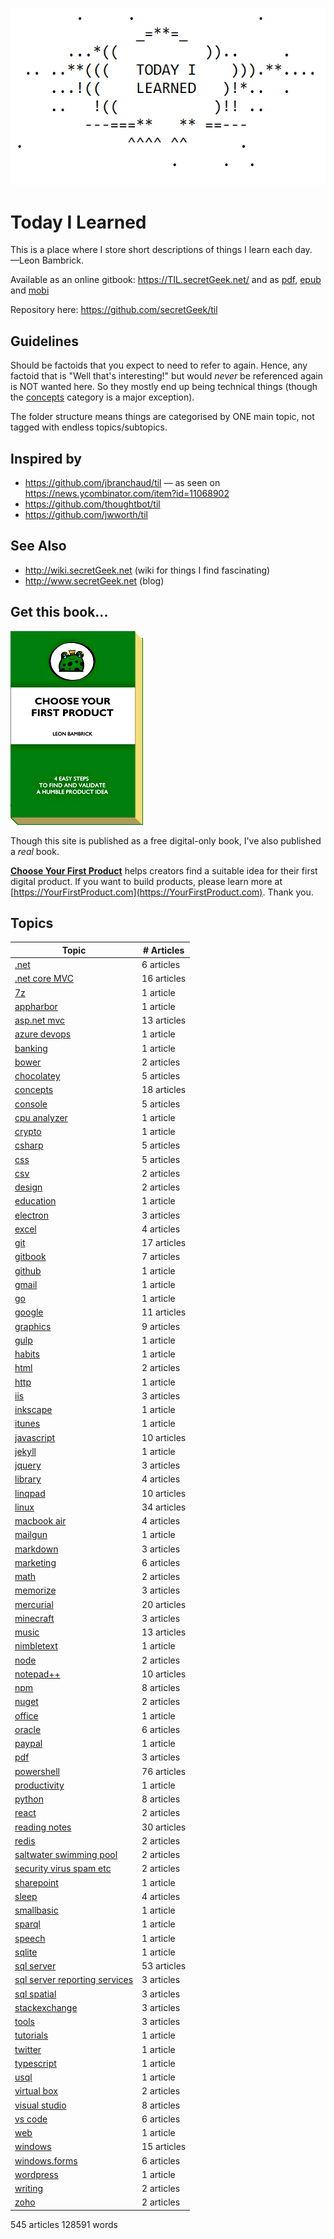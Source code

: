 ![Today I Learned](today_i_learned.png)


# Today I Learned

This is a place where I store short descriptions of things I learn each day.
<br />&mdash;Leon Bambrick.

Available as an online gitbook: https://TIL.secretGeek.net/ and as [pdf](https://www.gitbook.com/download/pdf/book/secretgeek/til), [epub](https://www.gitbook.com/download/epub/book/secretgeek/til) and [mobi](https://www.gitbook.com/download/mobi/book/secretgeek/til)

Repository here: https://github.com/secretGeek/til

## Guidelines

Should be factoids that you expect to need to refer to again. Hence, any factoid that is "Well that's interesting!" but would *never* be referenced again is NOT wanted here. So they mostly end up being technical things (though the [concepts](concepts/01_summary.md) category is a major exception).

The folder structure means things are categorised by ONE main topic, not tagged with endless topics/subtopics.

## Inspired by

 * https://github.com/jbranchaud/til &mdash; as seen on https://news.ycombinator.com/item?id=11068902
 * https://github.com/thoughtbot/til
 * https://github.com/jwworth/til

## See Also

 * http://wiki.secretGeek.net (wiki for things I find fascinating)
 * http://www.secretGeek.net (blog)

## Get this book...

<p><a href='https://YourFirstProduct.com'><img src='yfp_book.png' title='Your First Product' alt='Your First Product' /></a></p>


Though this site is published as a free digital-only book, I've also published a *real* book.

**[Choose Your First Product](https://YourFirstProduct.com)** helps creators find a suitable idea for their first digital product. If you want to build products, please learn more at [https://YourFirstProduct.com](https://YourFirstProduct.com). Thank you.







## Topics

|Topic|# Articles|
|-----|----------|
| [.net](.net/01_summary.md) | 6 articles |
 | [.net core MVC](.net_core_MVC/01_summary.md) | 16 articles |
 | [7z](7z/01_summary.md) | 1 article |
 | [appharbor](appharbor/01_summary.md) | 1 article |
 | [asp.net mvc](asp.net_mvc/01_summary.md) | 13 articles |
 | [azure devops](azure_devops/01_summary.md) | 1 article |
 | [banking](banking/01_summary.md) | 1 article |
 | [bower](bower/01_summary.md) | 2 articles |
 | [chocolatey](chocolatey/01_summary.md) | 5 articles |
 | [concepts](concepts/01_summary.md) | 18 articles |
 | [console](console/01_summary.md) | 5 articles |
 | [cpu analyzer](cpu_analyzer/01_summary.md) | 1 article |
 | [crypto](crypto/01_summary.md) | 1 article |
 | [csharp](csharp/01_summary.md) | 5 articles |
 | [css](css/01_summary.md) | 5 articles |
 | [csv](csv/01_summary.md) | 2 articles |
 | [design](design/01_summary.md) | 2 articles |
 | [education](education/01_summary.md) | 1 article |
 | [electron](electron/01_summary.md) | 3 articles |
 | [excel](excel/01_summary.md) | 4 articles |
 | [git](git/01_summary.md) | 17 articles |
 | [gitbook](gitbook/01_summary.md) | 7 articles |
 | [github](github/01_summary.md) | 1 article |
 | [gmail](gmail/01_summary.md) | 1 article |
 | [go](go/01_summary.md) | 1 article |
 | [google](google/01_summary.md) | 11 articles |
 | [graphics](graphics/01_summary.md) | 9 articles |
 | [gulp](gulp/01_summary.md) | 1 article |
 | [habits](habits/01_summary.md) | 1 article |
 | [html](html/01_summary.md) | 2 articles |
 | [http](http/01_summary.md) | 1 article |
 | [iis](iis/01_summary.md) | 3 articles |
 | [inkscape](inkscape/01_summary.md) | 1 article |
 | [itunes](itunes/01_summary.md) | 1 article |
 | [javascript](javascript/01_summary.md) | 10 articles |
 | [jekyll](jekyll/01_summary.md) | 1 article |
 | [jquery](jquery/01_summary.md) | 3 articles |
 | [library](library/01_summary.md) | 4 articles |
 | [linqpad](linqpad/01_summary.md) | 10 articles |
 | [linux](linux/01_summary.md) | 34 articles |
 | [macbook air](macbook_air/01_summary.md) | 4 articles |
 | [mailgun](mailgun/01_summary.md) | 1 article |
 | [markdown](markdown/01_summary.md) | 3 articles |
 | [marketing](marketing/01_summary.md) | 6 articles |
 | [math](math/01_summary.md) | 2 articles |
 | [memorize](memorize/01_summary.md) | 3 articles |
 | [mercurial](mercurial/01_summary.md) | 20 articles |
 | [minecraft](minecraft/01_summary.md) | 3 articles |
 | [music](music/01_summary.md) | 13 articles |
 | [nimbletext](nimbletext/01_summary.md) | 1 article |
 | [node](node/01_summary.md) | 2 articles |
 | [notepad++](notepad++/01_summary.md) | 10 articles |
 | [npm](npm/01_summary.md) | 8 articles |
 | [nuget](nuget/01_summary.md) | 2 articles |
 | [office](office/01_summary.md) | 1 article |
 | [oracle](oracle/01_summary.md) | 6 articles |
 | [paypal](paypal/01_summary.md) | 1 article |
 | [pdf](pdf/01_summary.md) | 3 articles |
 | [powershell](powershell/01_summary.md) | 76 articles |
 | [productivity](productivity/01_summary.md) | 1 article |
 | [python](python/01_summary.md) | 8 articles |
 | [react](react/01_summary.md) | 2 articles |
 | [reading notes](reading_notes/01_summary.md) | 30 articles |
 | [redis](redis/01_summary.md) | 2 articles |
 | [saltwater swimming pool](saltwater_swimming_pool/01_summary.md) | 2 articles |
 | [security virus spam etc](security_virus_spam_etc/01_summary.md) | 2 articles |
 | [sharepoint](sharepoint/01_summary.md) | 1 article |
 | [sleep](sleep/01_summary.md) | 4 articles |
 | [smallbasic](smallbasic/01_summary.md) | 1 article |
 | [sparql](sparql/01_summary.md) | 1 article |
 | [speech](speech/01_summary.md) | 1 article |
 | [sqlite](sqlite/01_summary.md) | 1 article |
 | [sql server](sql_server/01_summary.md) | 53 articles |
 | [sql server reporting services](sql_server_reporting_services/01_summary.md) | 3 articles |
 | [sql spatial](sql_spatial/01_summary.md) | 3 articles |
 | [stackexchange](stackexchange/01_summary.md) | 3 articles |
 | [tools](tools/01_summary.md) | 3 articles |
 | [tutorials](tutorials/01_summary.md) | 1 article |
 | [twitter](twitter/01_summary.md) | 1 article |
 | [typescript](typescript/01_summary.md) | 1 article |
 | [usql](usql/01_summary.md) | 1 article |
 | [virtual box](virtual_box/01_summary.md) | 2 articles |
 | [visual studio](visual_studio/01_summary.md) | 8 articles |
 | [vs code](vs_code/01_summary.md) | 6 articles |
 | [web](web/01_summary.md) | 1 article |
 | [windows](windows/01_summary.md) | 15 articles |
 | [windows.forms](windows.forms/01_summary.md) | 6 articles |
 | [wordpress](wordpress/01_summary.md) | 1 article |
 | [writing](writing/01_summary.md) | 2 articles |
 | [zoho](zoho/01_summary.md) | 2 articles |


545 articles
128591 words
